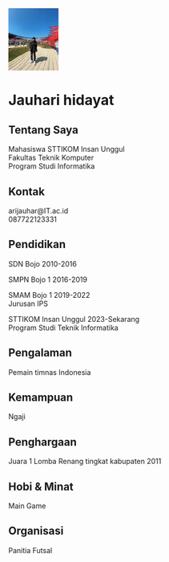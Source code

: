 <html lang="en">
<head>
    <meta charset="UTF-8">
    <meta http-equiv="X-UA-Compatible" content="IE=edge">
    <meta name="viewport" content="width=device-width, initial-scale=1.0">
    <title>CV Jauhari hidayat</title>
</head>
<body>
    <div class="container">
        <div class="main">
            <div class="foto">
                <img src="ariii.jpg" alt="Ari" width="100px" />
            </div>
            <div class="aboutme">
                <h1>Jauhari hidayat</h1>
                <h2>Tentang Saya</h2>
                Mahasiswa STTIKOM Insan Unggul <br />
                Fakultas Teknik Komputer <br />
                Program Studi Informatika <br />
            </div>
            <div class="clear"></div>
        </div>
        <div class="mainarea"></div>
        </section>
        <section>
            <div class="tittle">
            <h2>Kontak</h2>
            </div>
            <div class="content">
            arijauhar@IT.ac.id <br />
            087722123331
            </div>
        </section>
        <section>
            <div class="tittle">
            <h2>Pendidikan</h2>
            </div>
            <div class="content">
                <p>
                    SDN Bojo 2010-2016 <br  />
                <p>
                    SMPN Bojo 1 2016-2019 <br />
                <p>
                    SMAM Bojo 1 2019-2022 <br />
                    Jurusan IPS
                </p>
                <p>
                    STTIKOM Insan Unggul 2023-Sekarang <br />
                    Program Studi Teknik Informatika
                </p>
            </div>
        </section>
        <section>
            <div class="tittle">
            <h2>Pengalaman</h2>
            </div>
            <div class="content">
                <p>Pemain timnas Indonesia</p>
            </div>
        </section>
        <section>
            <div class="tittle">
            <h2>Kemampuan</h2>
            </div>
            <div class="content">
                <p>Ngaji</p>
            </div>
        </section>
        <section>
            <div class="tittle">
            <h2>Penghargaan</h2>
            </div>
            <div class="content">
                <p>Juara 1 Lomba Renang tingkat kabupaten 2011</p>
            </div>
        </section>
        <section>
            <div class="tittle">
            <h2>Hobi & Minat</h2>
            </div>
            <div class="content">
                <p>Main Game</p>
            </div>
        </section>
        <section>
            <div class="tittle">
            <h2>Organisasi</h2>
            </div>
            <div class="content">
                <p>Panitia Futsal</p>
</body>
</html>
